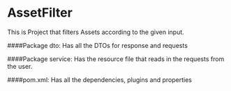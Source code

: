 # AssetFilter

This is Project that filters Assets according to the given input. 

####Package dto:
Has all the DTOs for response and requests

####Package service:
Has the resource file that reads in the requests from the user.

####pom.xml:
Has all the dependencies, plugins and properties